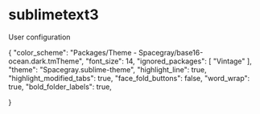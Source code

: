 sublimetext3
============

User configuration

{
	"color_scheme": "Packages/Theme - Spacegray/base16-ocean.dark.tmTheme",
	"font_size": 14,
	"ignored_packages":
	[
		"Vintage"
	],
	"theme": "Spacegray.sublime-theme",
	"highlight_line": true,
	"highlight_modified_tabs": true, 
	"face_fold_buttons": false,
	"word_wrap": true,
	"bold_folder_labels": true,
	
}
